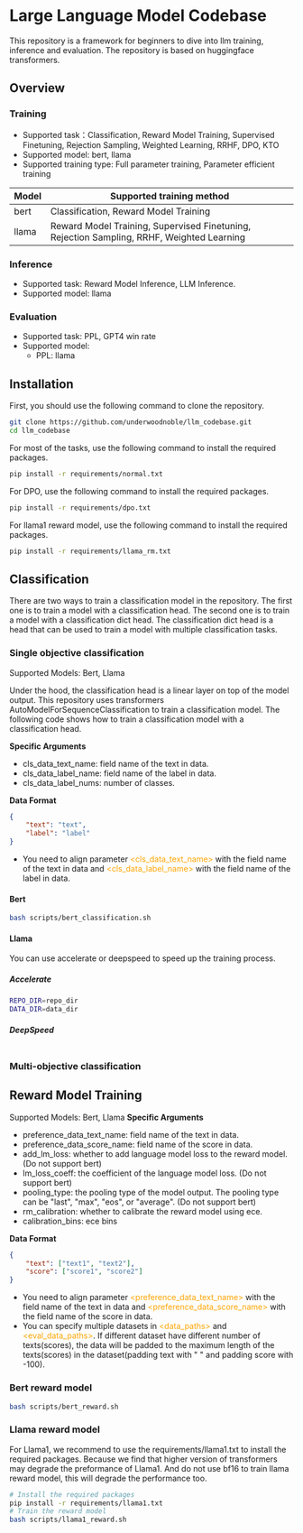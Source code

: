 # Large Language Model Codebase
This repository is a framework for beginners to dive into llm training, inference and evaluation. The repository is based on huggingface transformers.

## Overview

### Training
* Supported task：Classification, Reward Model Training, Supervised Finetuning, Rejection Sampling, Weighted Learning, RRHF, DPO, KTO
* Supported model: bert, llama
* Supported training type: Full parameter training, Parameter efficient training

| Model | Supported training method |
| --- | --- | 
| bert | Classification, Reward Model Training |
| llama | Reward Model Training, Supervised Finetuning, Rejection Sampling, RRHF, Weighted Learning|

### Inference
* Supported task: Reward Model Inference, LLM Inference.
* Supported model: llama

### Evaluation
* Supported task: PPL, GPT4 win rate
* Supported model:
    * PPL: llama

## Installation
First, you should use the following command to clone the repository.
```bash
git clone https://github.com/underwoodnoble/llm_codebase.git
cd llm_codebase
```
For most of the tasks, use the following command to install the required packages.
```bash
pip install -r requirements/normal.txt
```
For DPO, use the following command to install the required packages.
```bash
pip install -r requirements/dpo.txt
```
For llama1 reward model, use the following command to install the required packages.
```bash
pip install -r requirements/llama_rm.txt
```
## Classification

There are two ways to train a classification model in the repository. The first one is to train a model with a classification head. The second one is to train a model with a classification dict head. The classification dict head is a head that can be used to train a model with multiple classification tasks.

### Single objective classification

Supported Models: Bert, Llama

Under the hood, the classification head is a linear layer on top of the model output. This repository uses transformers AutoModelForSequenceClassification to train a classification model. The following code shows how to train a classification model with a classification head.

**Specific Arguments**
* cls_data_text_name: field name of the text in data.
* cls_data_label_name: field name of the label in data.
* cls_data_label_nums: number of classes.

**Data Format**
```json
{
    "text": "text",
    "label": "label"
}
```

* You need to align parameter <font color='orange'><cls_data_text_name></font> with the field name of the text in data and <font color='orange'><cls_data_label_name></font> with the field name of the label in data.

#### Bert
```bash
bash scripts/bert_classification.sh
```

#### Llama
You can use accelerate or deepspeed to speed up the training process.
##### Accelerate
```bash
REPO_DIR=repo_dir
DATA_DIR=data_dir
```
##### DeepSpeed
```bash
```

### Multi-objective classification

## Reward Model Training
Supported Models: Bert, Llama
**Specific Arguments**
* preference_data_text_name: field name of the text in data.
* preference_data_score_name: field name of the score in data.
* add_lm_loss: whether to add language model loss to the reward model. (Do not support bert)
* lm_loss_coeff: the coefficient of the language model loss. (Do not support bert)
* pooling_type: the pooling type of the model output. The pooling type can be "last", "max", "eos", or "average". (Do not support bert)
* rm_calibration: whether to calibrate the reward model using ece.
* calibration_bins: ece bins

**Data Format**
```json
{
    "text": ["text1", "text2"],
    "score": ["score1", "score2"]
}
```
* You need to align parameter <font color='orange'><preference_data_text_name></font> with the field name of the text in data and <font color='orange'><preference_data_score_name></font> with the field name of the score in data.
* You can specify multiple datasets in <font color='orange'><data_paths></font> and <font color='orange'><eval_data_paths></font>. If different dataset have different number of texts(scores), the data will be padded to the maximum length of the texts(scores) in the dataset(padding text with " " and padding score with -100). 
### Bert reward model
```bash
bash scripts/bert_reward.sh
```
### Llama reward model
For Llama1, we recommend to use the requirements/llama1.txt to install the required packages. Because we find that higher version of transformers may degrade the preformance of Llama1. And do not use bf16 to train llama reward model, this will degrade the performance too.

```bash
# Install the required packages
pip install -r requirements/llama1.txt
# Train the reward model
bash scripts/llama1_reward.sh
```